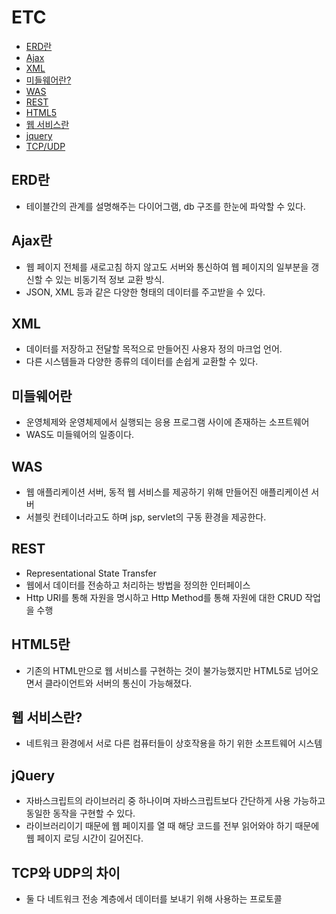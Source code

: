 # ETC


* [ERD란]("#etc-1")
* [Ajax]("#etc-2")
* [XML]("#etc-3")
* [미들웨어란?]("#etc-4)
* [WAS]("#etc-5")
* [REST]("etc-6")
* [HTML5]("etc-7")
* [웹 서비스란]("etc-8")
* [jquery]("etc-9")
* [TCP/UDP]("etc-10")





## ERD란 <a id="etc-1" />
- 테이블간의 관계를 설명해주는 다이어그램, db 구조를 한눈에 파악할 수 있다.

## Ajax란 <a id="etc-2" />
- 웹 페이지 전체를 새로고침 하지 않고도 서버와 통신하여 웹 페이지의 일부분을 갱신할 수 있는 비동기적 정보 교환 방식.
- JSON, XML 등과 같은 다양한 형태의 데이터를 주고받을 수 있다.

## XML <a id="etc-3" />
- 데이터를 저장하고 전달할 목적으로 만들어진 사용자 정의 마크업 언어.
- 다른 시스템들과 다양한 종류의 데이터를 손쉽게 교환할 수 있다.

## 미들웨어란 <a id="etc-4" />
- 운영체제와 운영체제에서 실행되는 응용 프로그램 사이에 존재하는 소프트웨어
- WAS도 미들웨어의 일종이다.

## WAS <a id="etc-5" />
- 웹 애플리케이션 서버, 동적 웹 서비스를 제공하기 위해 만들어진 애플리케이션 서버
- 서블릿 컨테이너라고도 하며 jsp, servlet의 구동 환경을 제공한다.

## REST <a id="etc-6" />
- Representational State Transfer
- 웹에서 데이터를 전송하고 처리하는 방법을 정의한 인터페이스
- Http URI를 통해 자원을 명시하고 Http Method를 통해 자원에 대한 CRUD 작업을 수행

## HTML5란 <a id="etc-7" />
- 기존의 HTML만으로 웹 서비스를 구현하는 것이 불가능했지만 HTML5로 넘어오면서 클라이언트와 서버의 통신이 가능해졌다.

## 웹 서비스란? <a id="etc-8" />
- 네트워크 환경에서 서로 다른 컴퓨터들이 상호작용을 하기 위한 소프트웨어 시스템

## jQuery <a id="etc-9" />
- 자바스크립트의 라이브러리 중 하나이며 자바스크립트보다 간단하게 사용 가능하고 동일한 동작을 구현할 수 있다.
- 라이브러리이기 때문에 웹 페이지를 열 때 해당 코드를 전부 읽어와야 하기 때문에 웹 페이지 로딩 시간이 길어진다.

## TCP와 UDP의 차이 <a id="etc-10" />
- 둘 다 네트워크 전송 계층에서 데이터를 보내기 위해 사용하는 프로토콜
